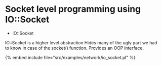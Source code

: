 # Socket level programming using IO::Socket

* IO::Socket



IO::Socket is a higher level abstraction
Hides many of the ugly part we had to know in case of the socket() function.
Provides an OOP interface.

{% embed include file="src/examples/network/io_socket.pl" %}



